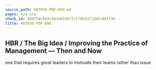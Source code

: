 ```yaml
---
source_path: H0785O-PDF-ENG.md
pages: n/a-n/a
chunk_id: 889f54c943c503eb536f2c179b93f13b5c8dff44
title: H0785O-PDF-ENG
---
```

## HBR / The Big Idea / Improving the Practice of Management — Then and Now

one that requires great leaders to motivate their teams rather than issue
